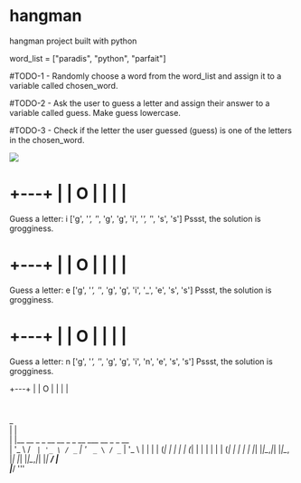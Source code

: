 
# hangman
hangman project built with python

word_list = ["paradis", "python", "parfait"]

#TODO-1 - Randomly choose a word from the word_list and assign it to a variable called chosen_word.

#TODO-2 - Ask the user to guess a letter and assign their answer to a variable called guess. Make guess lowercase.

#TODO-3 - Check if the letter the user guessed (guess) is one of the letters in the chosen_word.

![](hangman/screenshot.png)



  +---+
  |   |
  O   |
      |
      |
      |
=========

Guess a letter: i
['g', '_', '_', 'g', 'g', 'i', '_', '_', 's', 's']
Pssst, the solution is grogginess.

  +---+
  |   |
  O   |
      |
      |
      |
=========

Guess a letter: e
['g', '_', '_', 'g', 'g', 'i', '_', 'e', 's', 's']
Pssst, the solution is grogginess.

  +---+
  |   |
  O   |
      |
      |
      |
=========

Guess a letter: n
['g', '_', '_', 'g', 'g', 'i', 'n', 'e', 's', 's']
Pssst, the solution is grogginess.

  +---+
  |   |
  O   |
      |
      |
      |
# 

 _                                             
| |                                            
| |__   __ _ _ __   __ _ _ __ ___   __ _ _ __  
| '_ \ / _` | '_ \ / _` | '_ ` _ \ / _` | '_ \ 
| | | | (_| | | | | (_| | | | | | | (_| | | | |
|_| |_|\__,_|_| |_|\__, |_| |_| |_|\__,_|_| |_|
                    __/ |                      
                   |___/    '''
